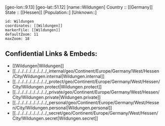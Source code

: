 ﻿---
location: [51.12,9.13] 
mapzoom: [7,12] 
mapmarker: city 
type: City
tags:
- geo/City


SpocWebEntityId: 35611
isDeleted: false
confidential: public

---
[geo-lon::9.13] 
[geo-lat::51.12] 
[name::Wildungen] 
Country :: [[Germany]]  
State :: [[Hessen]] 
[Population::] 
[Unknown::] 


```leaflet
id: Wildungen
coordinates: [[Wildungen]] 
markerFile: [[Wildungen]] 
defaultZoom: 11 
maxZoom: 18
```


## Confidential Links & Embeds: 
- [[Wildungen|Wildungen]]  
- [[../../../../../../../../_internal/geo/Continent/Europe/Germany/West/Hessen/City/Wildungen.internal|Wildungen.internal]] 
- [[../../../../../../../../_protect/geo/Continent/Europe/Germany/West/Hessen/City/Wildungen.protect|Wildungen.protect]] 
- [[../../../../../../../../_private/geo/Continent/Europe/Germany/West/Hessen/City/Wildungen.private|Wildungen.private]] 
- [[../../../../../../../../_personal/geo/Continent/Europe/Germany/West/Hessen/City/Wildungen.personal|Wildungen.personal]] 
- [[../../../../../../../../_secret/geo/Continent/Europe/Germany/West/Hessen/City/Wildungen.secret|Wildungen.secret]] 
